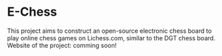 # E-Chess

This project aims to construct an open-source electronic chess board to play online chess games on Lichess.com, similar to 
the DGT chess board.
Website of the project: comming soon!
